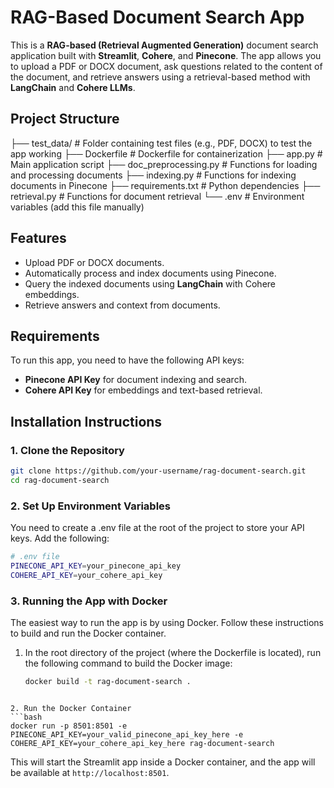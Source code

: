 # RAG-Based Document Search App

This is a **RAG-based (Retrieval Augmented Generation)** document search application built with **Streamlit**, **Cohere**, and **Pinecone**. The app allows you to upload a PDF or DOCX document, ask questions related to the content of the document, and retrieve answers using a retrieval-based method with **LangChain** and **Cohere LLMs**.

## Project Structure

├── test_data/               # Folder containing test files (e.g., PDF, DOCX) to test the app working
├── Dockerfile               # Dockerfile for containerization
├── app.py                   # Main application script
├── doc_preprocessing.py      # Functions for loading and processing documents
├── indexing.py              # Functions for indexing documents in Pinecone
├── requirements.txt         # Python dependencies
├── retrieval.py             # Functions for document retrieval
└── .env                     # Environment variables (add this file manually)


## Features

- Upload PDF or DOCX documents.
- Automatically process and index documents using Pinecone.
- Query the indexed documents using **LangChain** with Cohere embeddings.
- Retrieve answers and context from documents.

## Requirements

To run this app, you need to have the following API keys:

- **Pinecone API Key** for document indexing and search.
- **Cohere API Key** for embeddings and text-based retrieval.

## Installation Instructions

### 1. Clone the Repository

```bash
git clone https://github.com/your-username/rag-document-search.git
cd rag-document-search
```
### 2. Set Up Environment Variables

You need to create a .env file at the root of the project to store your API keys. Add the following:

```bash
# .env file
PINECONE_API_KEY=your_pinecone_api_key
COHERE_API_KEY=your_cohere_api_key
```
### 3. Running the App with Docker

The easiest way to run the app is by using Docker. Follow these instructions to build and run the Docker container.

1. In the root directory of the project (where the Dockerfile is located), run the following command to build the Docker image:
   ```bash
   docker build -t rag-document-search .
```

2. Run the Docker Container
```bash
docker run -p 8501:8501 -e PINECONE_API_KEY=your_valid_pinecone_api_key_here -e COHERE_API_KEY=your_cohere_api_key_here rag-document-search
```

This will start the Streamlit app inside a Docker container, and the app will be available at ```http://localhost:8501```.




